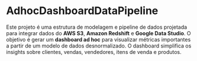 # AdhocDashboardDataPipeline
Este projeto é uma estrutura de modelagem e pipeline de dados projetada para integrar dados do **AWS S3**, **Amazon Redshift** e **Google Data Studio**. O objetivo é gerar um **dashboard ad hoc** para visualizar métricas importantes a partir de um modelo de dados desnormalizado. O dashboard simplifica os insights sobre clientes, vendas, vendedores, itens de venda e produtos.
